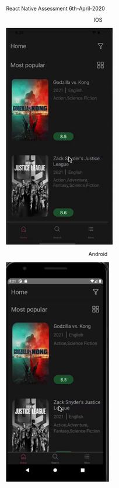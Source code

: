 <p>React Native Assessment 6th-April-2020</p>

<p  style="text-align:center">IOS</p>

![ios](./Screenshots/ios.gif)

<p  style="text-align:center">Android</p>

![ios](./Screenshots/androids.gif)
